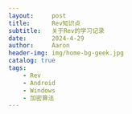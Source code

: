 ```yaml
---
layout:     post
title:      Rev知识点
subtitle:   关于Rev的学习记录
date:       2024-4-29
author:     Aaron
header-img: img/home-bg-geek.jpg
catalog: true
tags:
    - Rev
    - Android
    - Windows
    - 加密算法
---
```


# 